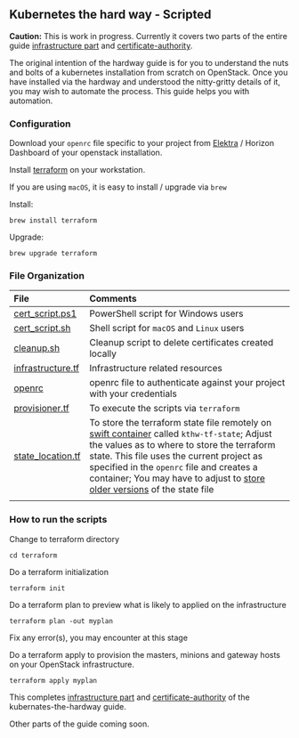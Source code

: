 ## Kubernetes the hard way - Scripted 

**Caution:** This is work in progress. Currently it covers two parts of the entire guide  [infrastructure part](../docs/01-infrastructure.md) and [certificate-authority](..docs/02-certificate-authority.md).

The original intention of the hardway guide is for you to understand the nuts and bolts of a kubernetes installation from scratch on OpenStack. Once you have installed via the hardway and understood the nitty-gritty details of it, you may wish to automate the process. This guide helps you with automation.

### Configuration

Download your `openrc` file specific to your project from [Elektra](https://github.com/sapcc/elektra) / Horizon Dashboard of your openstack installation.

Install [terraform](https://www.terraform.io/downloads.html) on your workstation.

If you are using `macOS`, it is easy to install / upgrade via `brew`

Install:

    brew install terraform

Upgrade:

    brew upgrade terraform

### File Organization

| File | Comments |
|:---|:---|
| [cert_script.ps1](cert_script.ps1) | PowerShell script for Windows users |
| [cert_script.sh](cert_script.sh) | Shell script for `macOS` and `Linux` users |
| [cleanup.sh](cleanup.sh) | Cleanup script to delete certificates created locally |
| [infrastructure.tf](infrastructure.tf) | Infrastructure related resources |
| [openrc](openrc) | openrc file to authenticate against your project with your credentials |
| [provisioner.tf](provisioner.tf) | To execute the scripts via `terraform` |
| [state_location.tf](state_location.tf) | To store the terraform state file remotely on [swift container](https://www.terraform.io/docs/backends/types/swift.html) called `kthw-tf-state`; Adjust the values as to where to store the terraform state. This file uses the current project as specified in the `openrc` file and creates a container; You may have to adjust to [store older versions](https://www.terraform.io/docs/backends/types/swift.html#archive_container) of the state file|
| | |

### How to run the scripts

Change to terraform directory

    cd terraform

Do a terraform initialization

    terraform init

Do a terraform plan to preview what is likely to applied on the infrastructure

    terraform plan -out myplan

Fix any error(s), you may encounter at this stage

Do a terraform apply to provision the masters, minions and gateway hosts on your OpenStack infrastructure.

    terraform apply myplan

This completes [infrastructure part](../docs/01-infrastructure.md) and [certificate-authority](..docs/02-certificate-authority.md) of the kubernates-the-hardway guide.

Other parts of the guide coming soon.